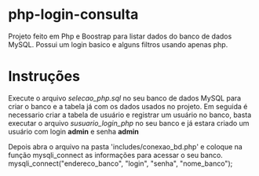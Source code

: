 # php-login-consulta
Projeto feito em Php e Boostrap para listar dados do banco de dados MySQL.
Possui um login basico e alguns filtros usando apenas php.
# Instruções
Execute o arquivo <i>selecao_php.sql</i> no seu banco de dados MySQL para criar o banco e a tabela já com os dados usados no projeto.
Em seguida é necessario criar a tabela de usuário e registrar um usuário no banco, basta executar o arquivo <i>susuario_login_php</i> no seu banco e já estara criado um usuário com login <b>admin</b> e senha <b>admin</b> 

Depois abra o arquivo na pasta 'includes/conexao_bd.php' e coloque na função mysqli_connect as informações para acessar o seu banco.
mysqli_connect("endereco_banco", "login", "senha", "nome_banco");


